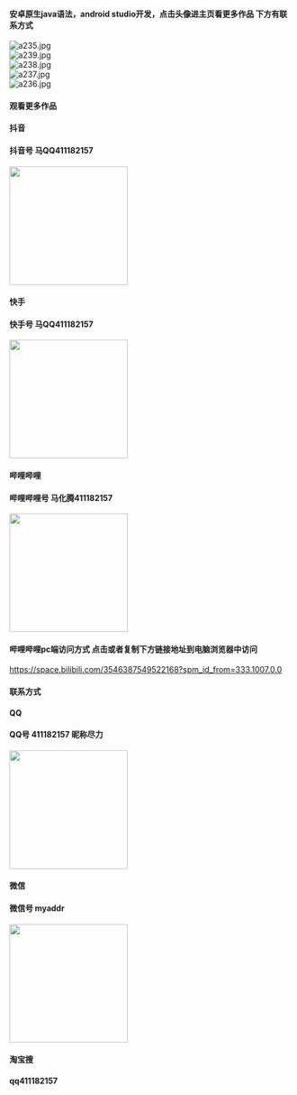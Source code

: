 #### 安卓原生java语法，android studio开发，点击头像进主页看更多作品 下方有联系方式

 <img src='https://img.alicdn.com/imgextra/i1/1658540494/O1CN01tWDw9J1FWIc0G9K4w_!!1658540494.jpg' alt='a235.jpg' /></br> 
 <img src='https://img.alicdn.com/imgextra/i2/1658540494/O1CN01qO7ujh1FWIc0GAvtF_!!1658540494.jpg' alt='a239.jpg' /></br> 
 <img src='https://img.alicdn.com/imgextra/i4/1658540494/O1CN0117OU3k1FWIbzAFO1W_!!1658540494.jpg' alt='a238.jpg' /></br> 
 <img src='https://img.alicdn.com/imgextra/i3/1658540494/O1CN01WgAUB31FWIbvQuxqd_!!1658540494.jpg' alt='a237.jpg' /></br> 
 <img src='https://img.alicdn.com/imgextra/i1/1658540494/O1CN01m8FSlO1FWIbu8kSr7_!!1658540494.jpg' alt='a236.jpg' /></br>

#### 观看更多作品

#### 抖音
#### 抖音号  马QQ411182157
<img src="https://gitee.com/QQ411182157/mingpian/raw/master/douyin.png" width="210px">

#### 快手
#### 快手号  马QQ411182157

<img src="https://gitee.com/QQ411182157/mingpian/raw/master/kuaishou.jpg" width="210px">

#### 哔哩哔哩
#### 哔哩哔哩号  马化腾411182157

<img src="https://gitee.com/QQ411182157/mingpian/raw/master/bili.png" width="210px">

#### 哔哩哔哩pc端访问方式 点击或者复制下方链接地址到电脑浏览器中访问

https://space.bilibili.com/3546387549522168?spm_id_from=333.1007.0.0


#### 联系方式
#### QQ
#### QQ号 411182157 昵称尽力

<img src="https://gitee.com/QQ411182157/mingpian/raw/master/qq.jpg" width="210px">

#### 微信
#### 微信号 myaddr

<img src="https://gitee.com/QQ411182157/mingpian/raw/master/weixin.png" width="210px">

#### 淘宝搜
#### qq411182157
